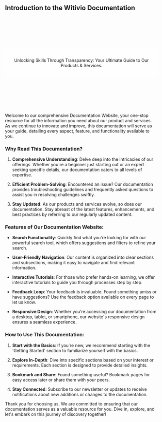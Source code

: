 ## Introduction to the Witivio Documentation

<div style="align-items: center; justify-content: center;display: flex; postion:relative;     box-sizing: border-box; background-position: 50% 50%;
    background-repeat: no-repeat; background-size: cover; height:300px;   background-image: url(/assets/img/docs.png);">
  <div class="bg-text" style="padding: 15px; text-align: center!important;  display: flow-root;
    box-sizing: border-box; ">
    <p class="uk-text-large">
     Unlocking Skills Through Transparency: Your Ultimate Guide to Our Products & Services.</p>
  </div>
</div>

<style>
  .bg-text {
    -webkit-backdrop-filter: blur(10px);
    backdrop-filter: blur(10px);
    background-color: rgba(255, 255, 255, 0.5);  
  }
</style>

Welcome to our comprehensive Documentation Website, your one-stop resource for all the information you need about our product and services. As we continue to innovate and improve, this documentation will serve as your guide, detailing every aspect, feature, and functionality available to you.

### Why Read This Documentation?

1. **Comprehensive Understanding**: Delve deep into the intricacies of our offerings. Whether you're a beginner just starting out or an expert seeking specific details, our documentation caters to all levels of expertise.
 
2. **Efficient Problem-Solving**: Encountered an issue? Our documentation provides troubleshooting guidelines and frequently asked questions to assist you in resolving challenges swiftly.

3. **Stay Updated**: As our products and services evolve, so does our documentation. Stay abreast of the latest features, enhancements, and best practices by referring to our regularly updated content.

### Features of Our Documentation Website:

- **Search Functionality**: Quickly find what you're looking for with our powerful search tool, which offers suggestions and filters to refine your search.

- **User-Friendly Navigation**: Our content is organized into clear sections and subsections, making it easy to navigate and find relevant information.

- **Interactive Tutorials**: For those who prefer hands-on learning, we offer interactive tutorials to guide you through processes step by step.

- **Feedback Loop**: Your feedback is invaluable. Found something amiss or have suggestions? Use the feedback option available on every page to let us know.

- **Responsive Design**: Whether you're accessing our documentation from a desktop, tablet, or smartphone, our website's responsive design ensures a seamless experience.

### How to Use This Documentation:

1. **Start with the Basics**: If you're new, we recommend starting with the 'Getting Started' section to familiarize yourself with the basics.
 
2. **Explore In-Depth**: Dive into specific sections based on your interest or requirements. Each section is designed to provide detailed insights.
 
3. **Bookmark and Share**: Found something useful? Bookmark pages for easy access later or share them with your peers.

4. **Stay Connected**: Subscribe to our newsletter or updates to receive notifications about new additions or changes to the documentation.

Thank you for choosing us. We are committed to ensuring that our documentation serves as a valuable resource for you. Dive in, explore, and let's embark on this journey of discovery together!

<Hubspot />
<Clarity />
<GoogleAnalytics />